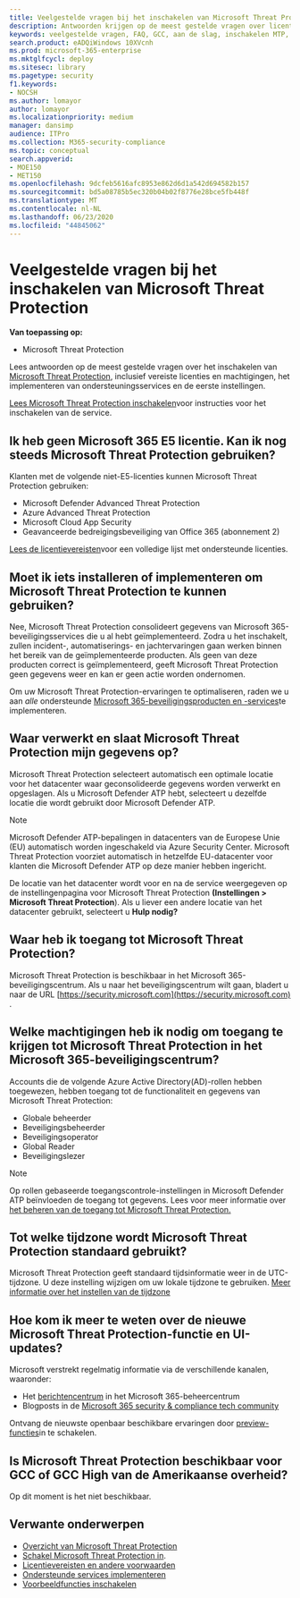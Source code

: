 ```yaml
---
title: Veelgestelde vragen bij het inschakelen van Microsoft Threat Protection
description: Antwoorden krijgen op de meest gestelde vragen over licenties, machtigingen, initiële instellingen en andere producten en services met betrekking tot het inschakelen van Microsoft Threat Protection
keywords: veelgestelde vragen, FAQ, GCC, aan de slag, inschakelen MTP, Microsoft Threat Protection, M365, beveiliging, gegevens locatie, vereiste machtigingen, licentie geschiktheid, instellingen pagina
search.product: eADQiWindows 10XVcnh
ms.prod: microsoft-365-enterprise
ms.mktglfcycl: deploy
ms.sitesec: library
ms.pagetype: security
f1.keywords:
- NOCSH
ms.author: lomayor
author: lomayor
ms.localizationpriority: medium
manager: dansimp
audience: ITPro
ms.collection: M365-security-compliance
ms.topic: conceptual
search.appverid:
- MOE150
- MET150
ms.openlocfilehash: 9dcfeb5616afc8953e862d6d1a542d694582b157
ms.sourcegitcommit: bd5a08785b5ec320b04b02f8776e28bce5fb448f
ms.translationtype: MT
ms.contentlocale: nl-NL
ms.lasthandoff: 06/23/2020
ms.locfileid: "44845062"
---
```

# <a name="frequently-asked-questions-when-turning-on-microsoft-threat-protection"></a>Veelgestelde vragen bij het inschakelen van Microsoft Threat Protection

**Van toepassing op:**
- Microsoft Threat Protection

Lees antwoorden op de meest gestelde vragen over het inschakelen van [Microsoft Threat Protection](microsoft-threat-protection.md), inclusief vereiste licenties en machtigingen, het implementeren van ondersteuningsservices en de eerste instellingen.

[Lees Microsoft Threat Protection inschakelen](mtp-enable.md)voor instructies voor het inschakelen van de service.

## <a name="i-dont-have-a-microsoft-365-e5-license-can-i-still-use-microsoft-threat-protection"></a>Ik heb geen Microsoft 365 E5 licentie. Kan ik nog steeds Microsoft Threat Protection gebruiken?

Klanten met de volgende niet-E5-licenties kunnen Microsoft Threat Protection gebruiken:

- Microsoft Defender Advanced Threat Protection
- Azure Advanced Threat Protection
- Microsoft Cloud App Security
- Geavanceerde bedreigingsbeveiliging van Office 365 (abonnement 2)
 
[Lees de licentievereisten](prerequisites.md#licensing-requirements)voor een volledige lijst met ondersteunde licenties.

## <a name="do-i-need-to-install-or-deploy-anything-to-start-using-microsoft-threat-protection"></a>Moet ik iets installeren of implementeren om Microsoft Threat Protection te kunnen gebruiken?

Nee, Microsoft Threat Protection consolideert gegevens van Microsoft 365-beveiligingsservices die u al hebt geïmplementeerd. Zodra u het inschakelt, zullen incident-, automatiserings- en jachtervaringen gaan werken binnen het bereik van de geïmplementeerde producten. Als geen van deze producten correct is geïmplementeerd, geeft Microsoft Threat Protection geen gegevens weer en kan er geen actie worden ondernomen.

Om uw Microsoft Threat Protection-ervaringen te optimaliseren, raden we u aan *alle* ondersteunde [Microsoft 365-beveiligingsproducten en -services](deploy-supported-services.md)te implementeren.

## <a name="where-does-microsoft-threat-protection-process-and-store-my-data"></a>Waar verwerkt en slaat Microsoft Threat Protection mijn gegevens op?
Microsoft Threat Protection selecteert automatisch een optimale locatie voor het datacenter waar geconsolideerde gegevens worden verwerkt en opgeslagen. Als u Microsoft Defender ATP hebt, selecteert u dezelfde locatie die wordt gebruikt door Microsoft Defender ATP.

>[!NOTE]
>Microsoft Defender ATP-bepalingen in datacenters van de Europese Unie (EU) automatisch worden ingeschakeld via Azure Security Center. Microsoft Threat Protection voorziet automatisch in hetzelfde EU-datacenter voor klanten die Microsoft Defender ATP op deze manier hebben ingericht. 

De locatie van het datacenter wordt voor en na de service weergegeven op de instellingenpagina voor Microsoft Threat Protection **(Instellingen > Microsoft Threat Protection**). Als u liever een andere locatie van het datacenter gebruikt, selecteert u **Hulp nodig?**

## <a name="where-can-i-access-microsoft-threat-protection"></a>Waar heb ik toegang tot Microsoft Threat Protection?

Microsoft Threat Protection is beschikbaar in het Microsoft 365-beveiligingscentrum. Als u naar het beveiligingscentrum wilt gaan, bladert u naar de URL [https://security.microsoft.com](https://security.microsoft.com) .

##  <a name="what-permissions-do-i-need-to-access-microsoft-threat-protection-in-microsoft-365-security-center"></a>Welke machtigingen heb ik nodig om toegang te krijgen tot Microsoft Threat Protection in het Microsoft 365-beveiligingscentrum?

Accounts die de volgende Azure Active Directory(AD)-rollen hebben toegewezen, hebben toegang tot de functionaliteit en gegevens van Microsoft Threat Protection:

- Globale beheerder
- Beveiligingsbeheerder
- Beveiligingsoperator
- Global Reader
- Beveiligingslezer

>[!NOTE]
>Op rollen gebaseerde toegangscontrole-instellingen in Microsoft Defender ATP beïnvloeden de toegang tot gegevens. Lees voor meer informatie over [het beheren van de toegang tot Microsoft Threat Protection.](mtp-permissions.md)

## <a name="what-time-zone-does-microsoft-threat-protection-default-to"></a>Tot welke tijdzone wordt Microsoft Threat Protection standaard gebruikt?
Microsoft Threat Protection geeft standaard tijdsinformatie weer in de UTC-tijdzone. U deze instelling wijzigen om uw lokale tijdzone te gebruiken. [Meer informatie over het instellen van de tijdzone](mtp-time-zone.md)

## <a name="how-can-i-learn-about-new-microsoft-threat-protection-feature-and-ui-updates"></a>Hoe kom ik meer te weten over de nieuwe Microsoft Threat Protection-functie en UI-updates?

Microsoft verstrekt regelmatig informatie via de verschillende kanalen, waaronder:

- Het [berichtencentrum](../../admin/manage/message-center.md) in het Microsoft 365-beheercentrum
- Blogposts in de [Microsoft 365 security & compliance tech community](https://techcommunity.microsoft.com/t5/security-privacy-and-compliance/bg-p/securityprivacycompliance)

Ontvang de nieuwste openbaar beschikbare ervaringen door [preview-functies](preview.md)in te schakelen.

## <a name="is-microsoft-threat-protection-available-for-us-government-community-cloud-gcc-or-gcc-high"></a>Is Microsoft Threat Protection beschikbaar voor GCC of GCC High van de Amerikaanse overheid?
Op dit moment is het niet beschikbaar.

## <a name="related-topics"></a>Verwante onderwerpen

- [Overzicht van Microsoft Threat Protection](microsoft-threat-protection.md)
- [Schakel Microsoft Threat Protection in](mtp-enable.md).
- [Licentievereisten en andere voorwaarden](prerequisites.md)
- [Ondersteunde services implementeren](deploy-supported-services.md)
- [Voorbeeldfuncties inschakelen](preview.md)